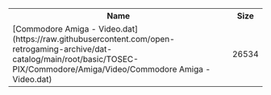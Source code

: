 <table>
<tr><th>Name</th><th>Size</th></tr>
<tr><td>[Commodore Amiga - Video.dat](https://raw.githubusercontent.com/open-retrogaming-archive/dat-catalog/main/root/basic/TOSEC-PIX/Commodore/Amiga/Video/Commodore Amiga - Video.dat)</td><td>26534</td></tr>
</table>
